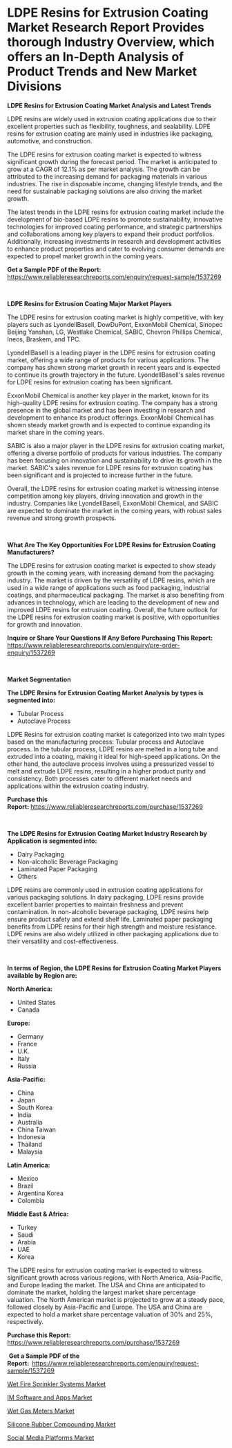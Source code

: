 <p><h1>LDPE Resins for Extrusion Coating Market Research Report Provides thorough Industry Overview, which offers an In-Depth Analysis of Product Trends and New Market Divisions</h1></p><p><strong>LDPE Resins for Extrusion Coating Market Analysis and Latest Trends</strong></p>
<p><p>LDPE resins are widely used in extrusion coating applications due to their excellent properties such as flexibility, toughness, and sealability. LDPE resins for extrusion coating are mainly used in industries like packaging, automotive, and construction.</p><p>The LDPE resins for extrusion coating market is expected to witness significant growth during the forecast period. The market is anticipated to grow at a CAGR of 12.1% as per market analysis. The growth can be attributed to the increasing demand for packaging materials in various industries. The rise in disposable income, changing lifestyle trends, and the need for sustainable packaging solutions are also driving the market growth.</p><p>The latest trends in the LDPE resins for extrusion coating market include the development of bio-based LDPE resins to promote sustainability, innovative technologies for improved coating performance, and strategic partnerships and collaborations among key players to expand their product portfolios. Additionally, increasing investments in research and development activities to enhance product properties and cater to evolving consumer demands are expected to propel market growth in the coming years.</p></p>
<p><strong>Get a Sample PDF of the Report:&nbsp;</strong> <a href="https://www.reliableresearchreports.com/enquiry/request-sample/1537269">https://www.reliableresearchreports.com/enquiry/request-sample/1537269</a></p>
<p>&nbsp;</p>
<p><strong>LDPE Resins for Extrusion Coating Major Market Players</strong></p>
<p><p>The LDPE resins for extrusion coating market is highly competitive, with key players such as LyondellBasell, DowDuPont, ExxonMobil Chemical, Sinopec Beijing Yanshan, LG, Westlake Chemical, SABIC, Chevron Phillips Chemical, Ineos, Braskem, and TPC.</p><p>LyondellBasell is a leading player in the LDPE resins for extrusion coating market, offering a wide range of products for various applications. The company has shown strong market growth in recent years and is expected to continue its growth trajectory in the future. LyondellBasell's sales revenue for LDPE resins for extrusion coating has been significant.</p><p>ExxonMobil Chemical is another key player in the market, known for its high-quality LDPE resins for extrusion coating. The company has a strong presence in the global market and has been investing in research and development to enhance its product offerings. ExxonMobil Chemical has shown steady market growth and is expected to continue expanding its market share in the coming years.</p><p>SABIC is also a major player in the LDPE resins for extrusion coating market, offering a diverse portfolio of products for various industries. The company has been focusing on innovation and sustainability to drive its growth in the market. SABIC's sales revenue for LDPE resins for extrusion coating has been significant and is projected to increase further in the future.</p><p>Overall, the LDPE resins for extrusion coating market is witnessing intense competition among key players, driving innovation and growth in the industry. Companies like LyondellBasell, ExxonMobil Chemical, and SABIC are expected to dominate the market in the coming years, with robust sales revenue and strong growth prospects.</p></p>
<p>&nbsp;</p>
<p><strong>What Are The Key Opportunities For LDPE Resins for Extrusion Coating Manufacturers?</strong></p>
<p><p>The LDPE resins for extrusion coating market is expected to show steady growth in the coming years, with increasing demand from the packaging industry. The market is driven by the versatility of LDPE resins, which are used in a wide range of applications such as food packaging, industrial coatings, and pharmaceutical packaging. The market is also benefiting from advances in technology, which are leading to the development of new and improved LDPE resins for extrusion coating. Overall, the future outlook for the LDPE resins for extrusion coating market is positive, with opportunities for growth and innovation.</p></p>
<p><strong>Inquire or Share Your Questions If Any Before Purchasing This Report:</strong> <a href="https://www.reliableresearchreports.com/enquiry/pre-order-enquiry/1537269">https://www.reliableresearchreports.com/enquiry/pre-order-enquiry/1537269</a></p>
<p>&nbsp;</p>
<p><strong>Market Segmentation</strong></p>
<p><strong>The LDPE Resins for Extrusion Coating Market Analysis by types is segmented into:</strong></p>
<p><ul><li>Tubular Process</li><li>Autoclave Process</li></ul></p>
<p><p>LDPE Resins for extrusion coating market is categorized into two main types based on the manufacturing process: Tubular process and Autoclave process. In the tubular process, LDPE resins are melted in a long tube and extruded into a coating, making it ideal for high-speed applications. On the other hand, the autoclave process involves using a pressurized vessel to melt and extrude LDPE resins, resulting in a higher product purity and consistency. Both processes cater to different market needs and applications within the extrusion coating industry.</p></p>
<p><strong>Purchase this Report:&nbsp;</strong><a href="https://www.reliableresearchreports.com/purchase/1537269">https://www.reliableresearchreports.com/purchase/1537269</a></p>
<p>&nbsp;</p>
<p><strong>The LDPE Resins for Extrusion Coating Market Industry Research by Application is segmented into:</strong></p>
<p><ul><li>Dairy Packaging</li><li>Non-alcoholic Beverage Packaging</li><li>Laminated Paper Packaging</li><li>Others</li></ul></p>
<p><p>LDPE resins are commonly used in extrusion coating applications for various packaging solutions. In dairy packaging, LDPE resins provide excellent barrier properties to maintain freshness and prevent contamination. In non-alcoholic beverage packaging, LDPE resins help ensure product safety and extend shelf life. Laminated paper packaging benefits from LDPE resins for their high strength and moisture resistance. LDPE resins are also widely utilized in other packaging applications due to their versatility and cost-effectiveness.</p></p>
<p>&nbsp;</p>
<p><strong>In terms of Region, the LDPE Resins for Extrusion Coating Market Players available by Region are:</strong></p>
<p>
    <p> <strong> North America: </strong>
        <ul>
            <li>United States</li>
            <li>Canada</li>
        </ul>
        </p> 
    <p> <strong> Europe: </strong>
        <ul>
            <li>Germany</li>
            <li>France</li>
            <li>U.K.</li>
            <li>Italy</li>
            <li>Russia</li>
        </ul>
        </p> 
    <p> <strong> Asia-Pacific: </strong>
        <ul>
            <li>China</li>
            <li>Japan</li>
            <li>South Korea</li>
            <li>India</li>
            <li>Australia</li>
            <li>China Taiwan</li>
            <li>Indonesia</li>
            <li>Thailand</li>
            <li>Malaysia</li>
        </ul>
        </p> 
    <p> <strong> Latin America: </strong>
        <ul>
            <li>Mexico</li>
            <li>Brazil</li>
            <li>Argentina Korea</li>
            <li>Colombia</li>
        </ul>
        </p> 
    <p> <strong> Middle East & Africa: </strong>
        <ul>
            <li>Turkey</li>
            <li>Saudi</li>
            <li>Arabia</li>
            <li>UAE</li>
            <li>Korea</li>
        </ul>
    </p>
    </p>
<p><p>The LDPE resins for extrusion coating market is expected to witness significant growth across various regions, with North America, Asia-Pacific, and Europe leading the market. The USA and China are anticipated to dominate the market, holding the largest market share percentage valuation. The North American market is projected to grow at a steady pace, followed closely by Asia-Pacific and Europe. The USA and China are expected to hold a market share percentage valuation of 30% and 25%, respectively.</p></p>
<p><strong>Purchase this Report: </strong><a href="https://www.reliableresearchreports.com/purchase/1537269">https://www.reliableresearchreports.com/purchase/1537269</a></p>
<p>&nbsp;<strong>Get a Sample PDF of the Report:&nbsp;&nbsp;</strong><a href="https://www.reliableresearchreports.com/enquiry/request-sample/1537269">https://www.reliableresearchreports.com/enquiry/request-sample/1537269</a></p>
<p><strong></strong></p>
<p><p><a href="https://medium.com/@joedaniels66/wet-fire-sprinkler-systems-market-competitive-analysis-market-trends-and-forecast-to-2031-879d546295d6">Wet Fire Sprinkler Systems Market</a></p><p><a href="https://issuu.com/reportprime-2/docs/im-software-and-apps-market-size-2030.pptx">IM Software and Apps Market</a></p><p><a href="https://medium.com/@joedaniels66/wet-gas-meters-market-insights-into-market-cagr-market-trends-and-growth-strategies-a1a3a8a2cd79">Wet Gas Meters Market</a></p><p><a href="https://github.com/yoshih12/Market-Research-Report-List-2/blob/main/silicone-rubber-compounding-market.md">Silicone Rubber Compounding Market</a></p><p><a href="https://issuu.com/reportprime-2/docs/social-media-platforms-market-size-2030.pptx">Social Media Platforms Market</a></p></p>